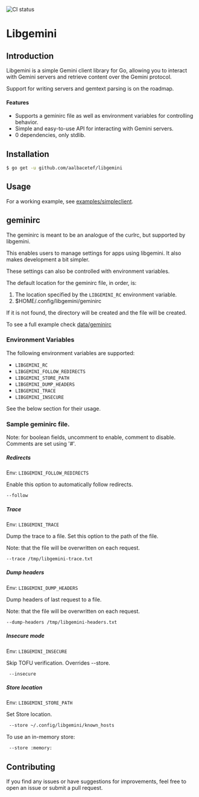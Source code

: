 ![CI status](github.com/aalbacetef/libgemini/actions/workflows/ci.yml/badge.svg)

# Libgemini

## Introduction 

Libgemini is a simple Gemini client library for Go, allowing you to interact with Gemini servers and retrieve content over the Gemini protocol.

Support for writing servers and gemtext parsing is on the roadmap.


#### Features

- Supports a geminirc file as well as environment variables for controlling behavior.
- Simple and easy-to-use API for interacting with Gemini servers.
- 0 dependencies, only stdlib.

## Installation 

```bash
$ go get -u github.com/aalbacetef/libgemini
```

## Usage 

For a working example, see [examples/simpleclient](examples/simpleclient).


## geminirc 

The geminirc is meant to be an analogue of the curlrc, but supported by libgemini. 

This enables users to manage settings for apps using libgemini. 
It also makes development a bit simpler.

These settings can also be controlled with environment variables.

The default location for the geminirc file, in order, is:

1. The location specified by the `LIBGEMINI_RC` environment variable.
2. $HOME/.config/libgemini/geminirc 

If it is not found, the directory will be created and the file will be created.

To see a full example check [data/geminirc](data/geminirc)


### Environment Variables

The following environment variables are supported:

 - `LIBGEMINI_RC`
 - `LIBGEMINI_FOLLOW_REDIRECTS`
 - `LIBGEMINI_STORE_PATH`
 - `LIBGEMINI_DUMP_HEADERS`
 - `LIBGEMINI_TRACE`
 - `LIBGEMINI_INSECURE`

See the below section for their usage.


### Sample geminirc file.

Note: for boolean fields, uncomment to enable, comment to disable.
Comments are set using '#'.


##### Redirects 

Env: `LIBGEMINI_FOLLOW_REDIRECTS`

Enable this option to automatically follow redirects.

```bash
--follow 
```

##### Trace 

Env: `LIBGEMINI_TRACE`

Dump the trace to a file.
Set this option to the path of the file.

Note: that the file will be overwritten on each request.

```bash
--trace /tmp/libgemini-trace.txt
```

##### Dump headers 

Env: `LIBGEMINI_DUMP_HEADERS`

Dump headers of last request to a file.

Note: that the file will be overwritten on each request.

```bash
--dump-headers /tmp/libgemini-headers.txt
```

##### Insecure mode  

Env: `LIBGEMINI_INSECURE`

Skip TOFU verification. Overrides --store.

```bash
 --insecure
```

##### Store location 

Env: `LIBGEMINI_STORE_PATH`

Set Store location.

```bash
 --store ~/.config/libgemini/known_hosts
```


To use an in-memory store:


```bash 
 --store :memory:
```


## Contributing 

If you find any issues or have suggestions for improvements, feel free to open an issue or submit a pull request.

